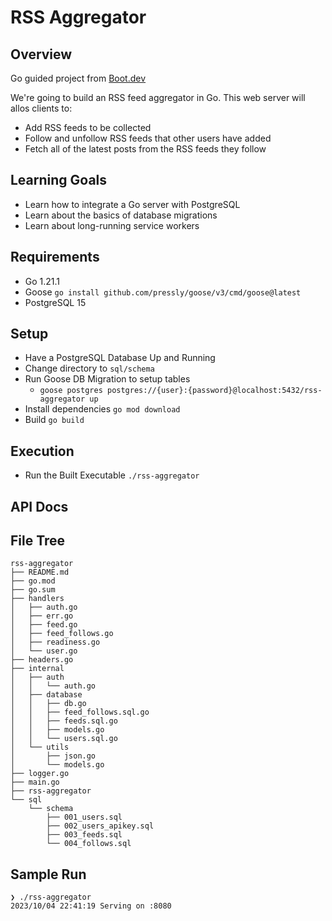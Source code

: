 # RSS Aggregator

## Overview
Go guided project from [Boot.dev](https://boot.dev)

We're going to build an RSS feed aggregator in Go. This web server will allos clients to:
- Add RSS feeds to be collected
- Follow and unfollow RSS feeds that other users have added
- Fetch all of the latest posts from the RSS feeds they follow

## Learning Goals
- Learn how to integrate a Go server with PostgreSQL
- Learn about the basics of database migrations
- Learn about long-running service workers

## Requirements
- Go 1.21.1
- Goose `go install github.com/pressly/goose/v3/cmd/goose@latest`
- PostgreSQL 15

## Setup
- Have a PostgreSQL Database Up and Running
- Change directory to `sql/schema`
- Run Goose DB Migration to setup tables
  - `goose postgres postgres://{user}:{password}@localhost:5432/rss-aggregator up`
- Install dependencies `go mod download`
- Build `go build`

## Execution
- Run the Built Executable `./rss-aggregator`

## API Docs


## File Tree
```shell
rss-aggregator
├── README.md
├── go.mod
├── go.sum
├── handlers
│   ├── auth.go
│   ├── err.go
│   ├── feed.go
│   ├── feed_follows.go
│   ├── readiness.go
│   └── user.go
├── headers.go
├── internal
│   ├── auth
│   │   └── auth.go
│   ├── database
│   │   ├── db.go
│   │   ├── feed_follows.sql.go
│   │   ├── feeds.sql.go
│   │   ├── models.go
│   │   └── users.sql.go
│   └── utils
│       ├── json.go
│       └── models.go
├── logger.go
├── main.go
├── rss-aggregator
└── sql
    └── schema
        ├── 001_users.sql
        ├── 002_users_apikey.sql
        ├── 003_feeds.sql
        └── 004_follows.sql
```

## Sample Run
```shell
❯ ./rss-aggregator
2023/10/04 22:41:19 Serving on :8080

```
